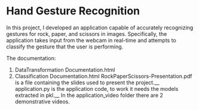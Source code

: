 # Hand Gesture Recognition
In this project, I developed an application capable of accurately recognizing gestures for rock, paper, and scissors in images.
Specifically, the application takes input from the webcam in real-time and attempts to classify the gesture that the user is performing.

The documentation:
1) DataTransformation Documentation.html
2) Classification Documentation.html
RockPaperScissors-Presentation.pdf is a file containing the slides used to present the project.__
application.py is the application code, to work it needs the models extracted in pkl.__
In the application_video folder there are 2 demonstrative videos.
